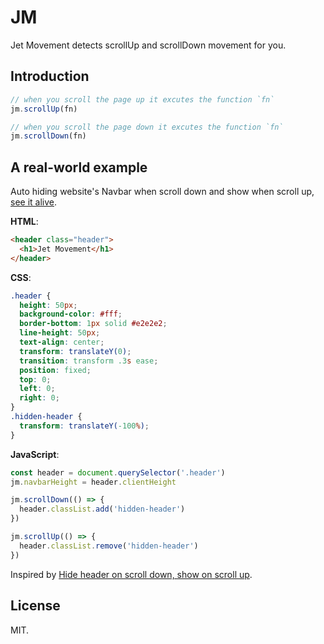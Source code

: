 # JM

Jet Movement detects scrollUp and scrollDown movement for you.

## Introduction

```javascript
// when you scroll the page up it excutes the function `fn`
jm.scrollUp(fn)

// when you scroll the page down it excutes the function `fn`
jm.scrollDown(fn)
```

## A real-world example

Auto hiding website's Navbar when scroll down and show when scroll up, [see it alive](https://egoist.github.io/jm).

**HTML**:

```html
<header class="header">
  <h1>Jet Movement</h1>
</header>
```

**CSS**:

```css
.header {
  height: 50px;
  background-color: #fff;
  border-bottom: 1px solid #e2e2e2;
  line-height: 50px;
  text-align: center;
  transform: translateY(0);
  transition: transform .3s ease;
  position: fixed;
  top: 0;
  left: 0;
  right: 0;
}
.hidden-header {
  transform: translateY(-100%);
}
```

**JavaScript**:

```javascript
const header = document.querySelector('.header')
jm.navbarHeight = header.clientHeight

jm.scrollDown(() => {
  header.classList.add('hidden-header')
})

jm.scrollUp(() => {
  header.classList.remove('hidden-header')
})
```

Inspired by [Hide header on scroll down, show on scroll up](https://medium.com/@mariusc23/hide-header-on-scroll-down-show-on-scroll-up-67bbaae9a78c).

## License

MIT.